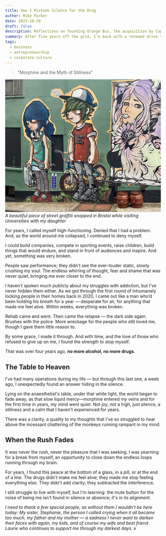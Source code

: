 ```yaml
---
title: How I Mistook Silence for the Drug
author: Mike Parker
date: 2025-10-20
draft: false
description: Reflections on founding Orange Bus, the acquisition by Capita, and lessons learned about building enduring companies
summary: After five years off the grid, I’m back with a renewed drive to build. Reflecting on my journey from founding Orange Bus to growing it into a global digital agency and navigating the chaos post-acquisition by Capita PLC. It’s a story of pride, frustration, corporate dysfunction, and the toll on creativity. Now, with the past behind me, it’s time to focus on building meaningful, enduring companies once again.
tags:
  - business
  - entrepreneurship
  - corporate-culture
---
```



> "Morphine and the Myth of Stillness"

![Youthful, lost, carrying their own weight](IMG_3700.jpeg)
_A beautiful piece of street graffiti snapped in Bristol while visiting Universities with my daughter_

For years, I called myself high-functioning. Denied that I had a problem.  And, as the world around me collapsed, I continued to deny myself. 

I could build companies, compete in sporting events, raise children, build things that would endure, and stand in front of audiences and inspire. And yet, something was very broken. 

People saw performance; they didn't see the ever-louder static, slowly crushing my soul. The endless whirring of thought, fear and shame that was never quiet, bringing me ever closer to the end.

I haven't spoken much publicly about my struggles with addiction, but I've never hidden them either. As we got through the first round of inhumanely locking people in their homes back in 2020, I came out like a man who’d been holding his breath for a year — desperate for air, for anything that made me feel alive. Within weeks, everything was broken.

Rehab came and went. Then came the relapse — the dark side again. Brushes with the police. More wreckage for the people who still loved me, though I gave them little reason to.

By some grace, I made it through. And with time, and the love of those who refused to give up on me, I found the strength to stop myself.

That was over four years ago, **no more alcohol, no more drugs**.

## The Table to Heaven
I've had many operations during my life — but through this last one, a week ago, I unexpectedly found an answer hiding in the silence.

Lying on the anaesthetist's table, under that white light, the world began to fade away, as that slow liquid mercy—morphine entered my veins and for the first time in years, my mind went quiet. Not joy, not a high, just silence, a stillness and a calm that I haven't experienced for years.

There was a clarity, a quality to my thoughts that I've so struggled to hear above the incessant chattering of the monkeys running rampant in my mind.

## When the Rush Fades
It was never the rush, never the pleasure that I was seeking. 
I was yearning for a break from myself, an opportunity to close down the endless loops running through my brain. 

For years, I found this peace at the bottom of a glass, in a pill, or at the end of a line. The drugs didn't make me feel alive; they made me stop feeling everything else. They didn't add clarity; they subtracted the interference.

I still struggle to live with myself, but I'm learning: the mute button for the noise of being me isn't found in silence or absence; it's in its alignment.

_I need to thank a few special people, as without them I wouldn't be here today: My sister, Stephanie, the person I called crying when it all became too much, my father and my mother — a sadness I never want to darken their faces with again, my kids, and of course my wife and best friend Laurie who continues to support me through my darkest days. x_
